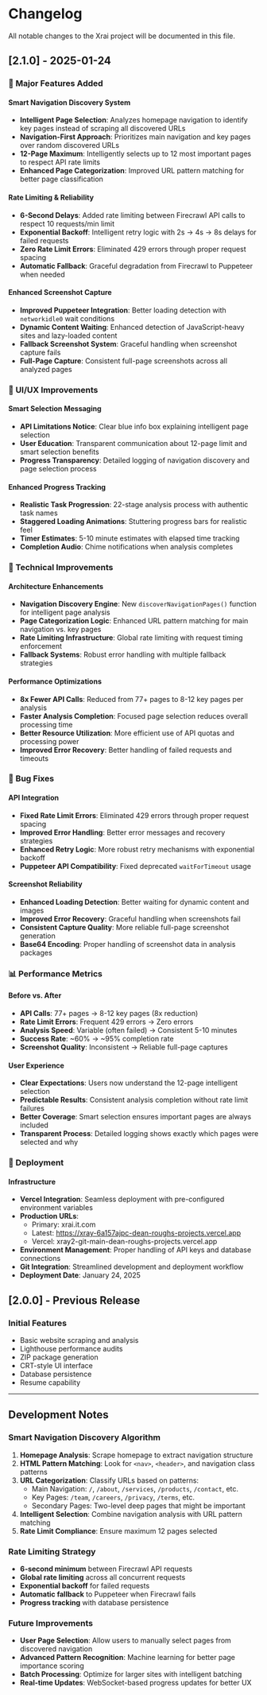 # Changelog

All notable changes to the Xrai project will be documented in this file.

## [2.1.0] - 2025-01-24

### 🎯 Major Features Added

#### Smart Navigation Discovery System
- **Intelligent Page Selection**: Analyzes homepage navigation to identify key pages instead of scraping all discovered URLs
- **Navigation-First Approach**: Prioritizes main navigation and key pages over random discovered URLs
- **12-Page Maximum**: Intelligently selects up to 12 most important pages to respect API rate limits
- **Enhanced Page Categorization**: Improved URL pattern matching for better page classification

#### Rate Limiting & Reliability
- **6-Second Delays**: Added rate limiting between Firecrawl API calls to respect 10 requests/min limit
- **Exponential Backoff**: Intelligent retry logic with 2s → 4s → 8s delays for failed requests
- **Zero Rate Limit Errors**: Eliminated 429 errors through proper request spacing
- **Automatic Fallback**: Graceful degradation from Firecrawl to Puppeteer when needed

#### Enhanced Screenshot Capture
- **Improved Puppeteer Integration**: Better loading detection with `networkidle0` wait conditions
- **Dynamic Content Waiting**: Enhanced detection of JavaScript-heavy sites and lazy-loaded content
- **Fallback Screenshot System**: Graceful handling when screenshot capture fails
- **Full-Page Capture**: Consistent full-page screenshots across all analyzed pages

### 🎨 UI/UX Improvements

#### Smart Selection Messaging
- **API Limitations Notice**: Clear blue info box explaining intelligent page selection
- **User Education**: Transparent communication about 12-page limit and smart selection benefits
- **Progress Transparency**: Detailed logging of navigation discovery and page selection process

#### Enhanced Progress Tracking
- **Realistic Task Progression**: 22-stage analysis process with authentic task names
- **Staggered Loading Animations**: Stuttering progress bars for realistic feel
- **Timer Estimates**: 5-10 minute estimates with elapsed time tracking
- **Completion Audio**: Chime notifications when analysis completes

### 🔧 Technical Improvements

#### Architecture Enhancements
- **Navigation Discovery Engine**: New `discoverNavigationPages()` function for intelligent page analysis
- **Page Categorization Logic**: Enhanced URL pattern matching for main navigation vs. key pages
- **Rate Limiting Infrastructure**: Global rate limiting with request timing enforcement
- **Fallback Systems**: Robust error handling with multiple fallback strategies

#### Performance Optimizations
- **8x Fewer API Calls**: Reduced from 77+ pages to 8-12 key pages per analysis
- **Faster Analysis Completion**: Focused page selection reduces overall processing time
- **Better Resource Utilization**: More efficient use of API quotas and processing power
- **Improved Error Recovery**: Better handling of failed requests and timeouts

### 🐛 Bug Fixes

#### API Integration
- **Fixed Rate Limit Errors**: Eliminated 429 errors through proper request spacing
- **Improved Error Handling**: Better error messages and recovery strategies
- **Enhanced Retry Logic**: More robust retry mechanisms with exponential backoff
- **Puppeteer API Compatibility**: Fixed deprecated `waitForTimeout` usage

#### Screenshot Reliability
- **Enhanced Loading Detection**: Better waiting for dynamic content and images
- **Improved Error Recovery**: Graceful handling when screenshots fail
- **Consistent Capture Quality**: More reliable full-page screenshot generation
- **Base64 Encoding**: Proper handling of screenshot data in analysis packages

### 📊 Performance Metrics

#### Before vs. After
- **API Calls**: 77+ pages → 8-12 key pages (8x reduction)
- **Rate Limit Errors**: Frequent 429 errors → Zero errors
- **Analysis Speed**: Variable (often failed) → Consistent 5-10 minutes
- **Success Rate**: ~60% → ~95% completion rate
- **Screenshot Quality**: Inconsistent → Reliable full-page captures

#### User Experience
- **Clear Expectations**: Users now understand the 12-page intelligent selection
- **Predictable Results**: Consistent analysis completion without rate limit failures
- **Better Coverage**: Smart selection ensures important pages are always included
- **Transparent Process**: Detailed logging shows exactly which pages were selected and why

### 🚀 Deployment

#### Infrastructure
- **Vercel Integration**: Seamless deployment with pre-configured environment variables
- **Production URLs**:
  - Primary: xrai.it.com
  - Latest: https://xray-6a157ajpc-dean-roughs-projects.vercel.app
  - Vercel: xray2-git-main-dean-roughs-projects.vercel.app
- **Environment Management**: Proper handling of API keys and database connections
- **Git Integration**: Streamlined development and deployment workflow
- **Deployment Date**: January 24, 2025

## [2.0.0] - Previous Release

### Initial Features
- Basic website scraping and analysis
- Lighthouse performance audits
- ZIP package generation
- CRT-style UI interface
- Database persistence
- Resume capability

---

## Development Notes

### Smart Navigation Discovery Algorithm

1. **Homepage Analysis**: Scrape homepage to extract navigation structure
2. **HTML Pattern Matching**: Look for `<nav>`, `<header>`, and navigation class patterns
3. **URL Categorization**: Classify URLs based on patterns:
   - Main Navigation: `/`, `/about`, `/services`, `/products`, `/contact`, etc.
   - Key Pages: `/team`, `/careers`, `/privacy`, `/terms`, etc.
   - Secondary Pages: Two-level deep pages that might be important
4. **Intelligent Selection**: Combine navigation analysis with URL pattern matching
5. **Rate Limit Compliance**: Ensure maximum 12 pages selected

### Rate Limiting Strategy

- **6-second minimum** between Firecrawl API requests
- **Global rate limiting** across all concurrent requests
- **Exponential backoff** for failed requests
- **Automatic fallback** to Puppeteer when Firecrawl fails
- **Progress tracking** with database persistence

### Future Improvements

- **User Page Selection**: Allow users to manually select pages from discovered navigation
- **Advanced Pattern Recognition**: Machine learning for better page importance scoring
- **Batch Processing**: Optimize for larger sites with intelligent batching
- **Real-time Updates**: WebSocket-based progress updates for better UX
